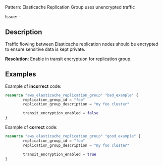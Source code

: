 Pattern: Elasticache Replication Group uses unencrypted traffic

Issue: -

## Description

Traffic flowing between Elasticache replication nodes should be encrypted to ensure sensitive data is kept private.

**Resolution**: Enable in transit encryptuon for replication group.

## Examples

Example of **incorrect** code:

```terraform
resource "aws_elasticache_replication_group" "bad_example" {
        replication_group_id = "foo"
        replication_group_description = "my foo cluster"

        transit_encryption_enabled = false
}
```

Example of **correct** code:

```terraform
resource "aws_elasticache_replication_group" "good_example" {
        replication_group_id = "foo"
        replication_group_description = "my foo cluster"

        transit_encryption_enabled = true
}
```